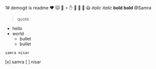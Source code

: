1# demogit is readme
:heart: :cat: :dog: :star: :hand: :rose: :ring: :wedding: :smiley:
*italic*
_italic_
**bold**
__bold__
@Samra
>quote

* hello
* world
   * bullet
   * bullet

`samra nisar`

[x] samra
[ ] nisar
